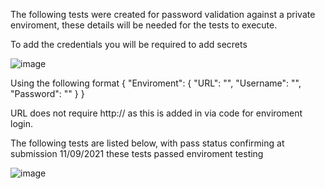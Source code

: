 The following tests were created for password validation against a private enviroment, these details will be needed for the tests to execute.

To add the credentials you will be required to add secrets 

![image](https://user-images.githubusercontent.com/39273143/132953250-818f85c3-f41d-4520-807c-87d53273726c.png)

Using the following format {
  "Enviroment": {
    "URL": "",
    "Username": "",
    "Password": ""
  }
}

URL does not require http:// as this is added in via code for enviroment login. 

The following tests are listed below, with pass status confirming at submission 11/09/2021 these tests passed enviroment testing 

![image](https://user-images.githubusercontent.com/39273143/132953349-d803b356-08f2-4014-a585-fedd420504d8.png)

